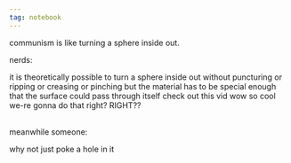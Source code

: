 ```yaml
---
tag: notebook
---
```

communism is like turning a sphere inside out.

nerds:

it is theoretically possible to turn a sphere inside out without puncturing or ripping or creasing or pinching but the material has to be special enough that the surface could pass through itself check out this vid wow so cool we-re gonna do that right? RIGHT??

<br>
meanwhile someone:

why not just poke a hole in it